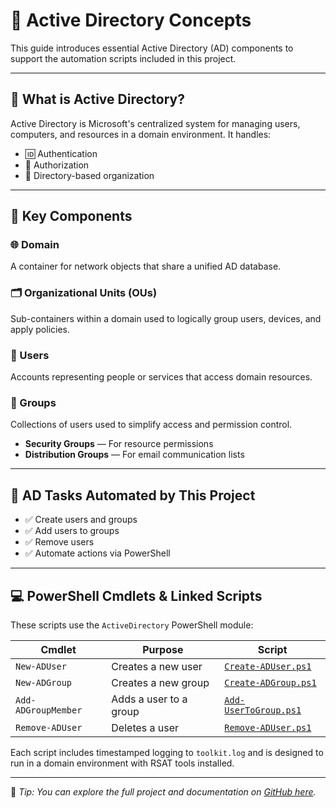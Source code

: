 
# 🧠 Active Directory Concepts

This guide introduces essential Active Directory (AD) components to support the automation scripts included in this project.

---

## 🏢 What is Active Directory?

Active Directory is Microsoft's centralized system for managing users, computers, and resources in a domain environment. It handles:
- 🆔 Authentication
- 🛂 Authorization
- 🧭 Directory-based organization

---

## 🧩 Key Components

### 🌐 Domain
A container for network objects that share a unified AD database.

### 🗂️ Organizational Units (OUs)
Sub-containers within a domain used to logically group users, devices, and apply policies.

### 👤 Users
Accounts representing people or services that access domain resources.

### 👥 Groups
Collections of users used to simplify access and permission control.

- **Security Groups** — For resource permissions  
- **Distribution Groups** — For email communication lists

---

## 🔧 AD Tasks Automated by This Project

- ✅ Create users and groups  
- ✅ Add users to groups  
- ✅ Remove users  
- ✅ Automate actions via PowerShell

---

## 💻 PowerShell Cmdlets & Linked Scripts

These scripts use the `ActiveDirectory` PowerShell module:

| Cmdlet | Purpose | Script |
|--------|---------|--------|
| `New-ADUser` | Creates a new user | [`Create-ADUser.ps1`](https://github.com/Shawn-Sutton/ActiveDirectory-Portfolio/blob/main/scripts/Create-ADUser.ps1) |
| `New-ADGroup` | Creates a new group | [`Create-ADGroup.ps1`](https://github.com/Shawn-Sutton/ActiveDirectory-Portfolio/blob/main/scripts/Create-ADGroup.ps1) |
| `Add-ADGroupMember` | Adds a user to a group | [`Add-UserToGroup.ps1`](https://github.com/Shawn-Sutton/ActiveDirectory-Portfolio/blob/main/scripts/Add-UserToGroup.ps1) |
| `Remove-ADUser` | Deletes a user | [`Remove-ADUser.ps1`](https://github.com/Shawn-Sutton/ActiveDirectory-Portfolio/blob/main/scripts/Remove-ADUser.ps1) |

Each script includes timestamped logging to `toolkit.log` and is designed to run in a domain environment with RSAT tools installed.

---

🧠 *Tip: You can explore the full project and documentation on [GitHub here](https://github.com/Shawn-Sutton/ActiveDirectory-Portfolio).*
